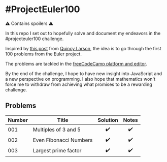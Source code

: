 # #ProjectEuler100

⚠️ Contains spoilers ⚠️

In this repo I set out to hopefully solve and document my endeavors in the #projecteuler100 challenge.

Inspired by [this post](https://www.freecodecamp.org/news/developer-new-years-resolution-guide/#the-projecteuler100-challenge-the-dark-souls-of-new-year-s-resolutions) from [Quincy Larson](https://twitter.com/ossia), the idea is to go through the first 100 problems from the Euler project.

The problems are tackled in the [freeCodeCamp platform and editor](https://www.freecodecamp.org/learn/coding-interview-prep/project-euler/).

By the end of the challenge, I hope to have new insight into JavaScript and a new perspective on programming. I also hope that mathematics won't force me to withdraw from achieving what promises to be a rewarding challenge.

## Problems

| Number | Title                  | Solution | Notes |
| ------ | ---------------------- | :------: | :---: |
| 001    | Multiples of 3 and 5   |    ✔️    |  ✔️   |
| 002    | Even Fibonacci Numbers |    ✔️    |  ✔️   |
| 003    | Largest prime factor   |    ✔️    |  ✔️   |

<!-- | 00x|Title|❌|❌| -->
